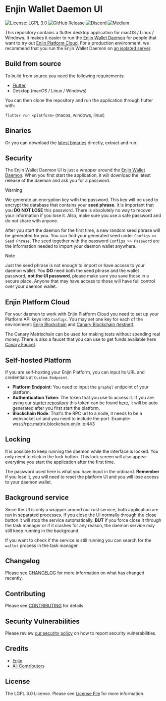 # Enjin Wallet Daemon UI

[![License: LGPL 3.0](https://img.shields.io/badge/license-LGPL_3.0-purple)](https://opensource.org/license/lgpl-3-0/)
[![GitHub Release](https://img.shields.io/github/release/enjin/wallet-daemon-ui.svg?style=flat)]()
[![Discord](https://img.shields.io/discord/783393889548501023)](https://discord.gg/EUKexwF5RM)
[![Medium](https://img.shields.io/badge/Medium-gray?logo=medium)](https://medium.com/@enjin)

This repository contains a flutter desktop application for macOS / Linux / Windows. It makes it easier to run the [Enjin Wallet Daemon](https://github.com/enjin/wallet-daemon) for people that want to try out [Enjin Platform Cloud](https://platform.canary.enjin.io). For a production environment, we recommend that you run the Enjin Wallet Daemon on [an isolated server](https://docs.enjin.io/enjin-platform/getting-started/wallet-daemon#running-the-daemon-in-isolation).

## Build from source

To build from source you need the following requirements:

- [Flutter](https://docs.flutter.dev/get-started/install)
- Desktop (macOS / Linux / Windows)

You can then clone the repository and run the application through flutter with:

`flutter run <platform>` (macos, windows, linux)

## Binaries

Or you can download the [latest binaries](https://github.com/enjin/wallet-daemon-ui/releases/latest) directly, extract and run.

## Security

The Enjin Wallet Daemon UI is just a wrapper around the [Enjin Wallet Daemon](https://github.com/enjin/wallet-daemon). When you first start the application, it will download the latest release of the daemon and ask you for a password.

> [!WARNING] 
> We generate an encryption key with the password. This key will be used to encrypt the database that contains your **seed phrase**.
> It is important that you **DO NOT LOSE** this password. There is absolutely no way to recover your information if you lose it.
> Also, make sure you use a safe password and do not share with anyone.

After you start the daemon for the first time, a new random seed phrase will be generated for you. You can find your generated seed under `Configs >> Seed Phrase`.
The seed together with the password `Configs >> Password` are the information needed to import your daemon wallet anywhere.

> [!NOTE]
> Just the seed phrase is not enough to import or have access to your daemon wallet.
> You **DO** need both the seed phrase and the wallet password, **not the UI password**, please make sure you save those in a secure place. 
> Anyone that may have access to those will have full control over your daemon wallet.

## Enjin Platform Cloud

For your daemon to work with Enjin Platform Cloud you need to set up your Platform API keys into `Configs`. You may set one key for each of the environment: [Enjin Blockchain](https://platform.enjin.io) and [Canary Blockchain (testnet)](https://platform.canary.enjin.io).

The Canary Matrixchain can be used for making tests without spending real money. There is also a faucet that you can use to get funds available here [Canary Faucet](https://faucet.canary.enjin.io/).

## Self-hosted Platform

If you are self-hosting your Enjin Platform, you can input its URL and credentials at `Custom Endpoint`.

- **Platform Endpoint**: You need to input the `graphql` endpoint of your platform.
- **Authentication Token**: The token that you use to access it. If you are using our [starter repository](https://github.com/enjin/platform) this token can be found [here](https://github.com/enjin/platform/blob/16586cc39888f39a900b2d90f0b0d9d20028cb67/configs/core/.env#L9), it will be auto generated after you first start the platform.
- **Blockchain Node**: That's the RPC url to a node, it needs to be a websocket url and you need to include the port. Example: wss://rpc.matrix.blockchain.enjin.io:443

## Locking

It is possible to keep running the daemon while the interface is locked. You only need to click in the lock button. This lock screen will also appear everytime you start the application after the first time.

The password used here is what you have input in the onboard. **Remember** if you lose it, you will need to reset the platform UI and you will lose access to your daemon wallet.

## Background service

Since the UI is only a wrapper around our rust service, both application are run in separated processes. If you close the UI normally through the close button it will stop the service automatically. **BUT** if you force close it through the task manager or if it crashes for any reason, the daemon service may still keep running in the background.

If you want to check if the service is still running you can search for the `wallet` process in the task manager.

## Changelog

Please see [CHANGELOG](CHANGELOG.md) for more information on what has changed recently.

## Contributing

Please see [CONTRIBUTING](.github/CONTRIBUTING.md) for details.

## Security Vulnerabilities

Please review [our security policy](../../security/policy) on how to report security vulnerabilities.

## Credits

- [Enjin](https://github.com/enjin)
- [All Contributors](../../contributors)

## License

The LGPL 3.0 License. Please see [License File](LICENSE.md) for more information.